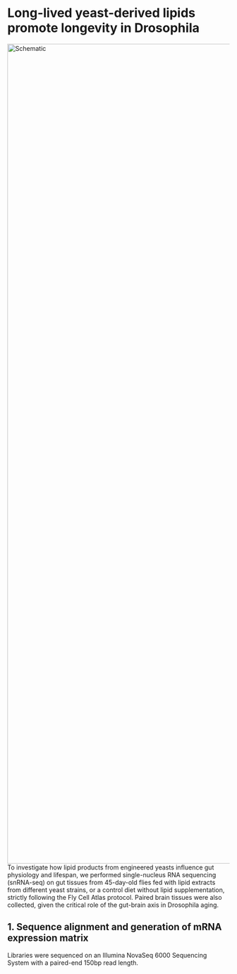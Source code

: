 # Long-lived yeast-derived lipids promote longevity in Drosophila

<img width="1857" alt="Schematic" src="https://github.com/user-attachments/assets/debb5ca8-ab86-4c2e-9a35-36b8ca2f2f75" />
To investigate how lipid products from engineered yeasts influence gut physiology and lifespan, we performed single-nucleus RNA sequencing (snRNA-seq) on gut tissues from 45-day-old flies fed with lipid extracts from different yeast strains, or a control diet without lipid supplementation, strictly following the Fly Cell Atlas protocol. Paired brain tissues were also collected, given the critical role of the gut-brain axis in Drosophila aging.


## 1. Sequence alignment and generation of mRNA expression matrix
Libraries were sequenced on an Illumina NovaSeq 6000 Sequencing System with a paired-end 150bp read length.

